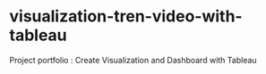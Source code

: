 # visualization-tren-video-with-tableau
Project portfolio : Create Visualization and Dashboard with Tableau
